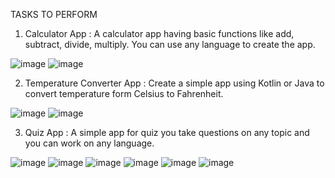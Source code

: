 TASKS TO PERFORM

1. Calculator App :
A calculator app having basic functions like add, subtract, divide, multiply. You can use any language to create the app.

![image](https://github.com/Cheshta300899/BharatIntern-Internship-Tasks/assets/85059628/ee6be5f3-72dc-4e59-ba15-1dc9b8c21263)
![image](https://github.com/Cheshta300899/BharatIntern-Internship-Tasks/assets/85059628/19d6bd11-c1c6-4ded-acef-7c5e0d0503a5)

2. Temperature Converter App :
Create a simple app using Kotlin or Java to convert temperature form Celsius to Fahrenheit. 

![image](https://github.com/Cheshta300899/BharatIntern-Internship-Tasks/assets/85059628/362e98ac-555a-4681-9e3a-c3dea319eafc)
![image](https://github.com/Cheshta300899/BharatIntern-Internship-Tasks/assets/85059628/05d8dc03-d9a3-4c51-90cf-8d821d2d7990)

3. Quiz App :
A simple app for quiz you take questions on any topic and you can work on any language.

![image](https://github.com/Cheshta300899/BharatIntern-Internship-Tasks/assets/85059628/8ee69890-86ec-4613-bff2-faccdad19fe7)
![image](https://github.com/Cheshta300899/BharatIntern-Internship-Tasks/assets/85059628/aabe4d9b-297b-4859-9b99-195e35cb7a25)
![image](https://github.com/Cheshta300899/BharatIntern-Internship-Tasks/assets/85059628/9babd7c1-103e-4f0d-8049-ebd27c420e4a)
![image](https://github.com/Cheshta300899/BharatIntern-Internship-Tasks/assets/85059628/d4fe41a8-5e7c-4e83-af18-ae8ef268d222)
![image](https://github.com/Cheshta300899/BharatIntern-Internship-Tasks/assets/85059628/1a6b109c-c455-4502-badc-412c111e2a90)
![image](https://github.com/Cheshta300899/BharatIntern-Internship-Tasks/assets/85059628/45edc066-ad30-49bd-884a-ea1db7840773)
